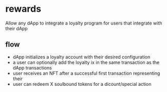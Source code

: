 # rewards

Allow any dApp to integrate a loyalty program for users that integrate with their dApp

## flow

- dApp initializes a loyalty account with their desired configuration
- a user can optionally add the loyalty ix in the same transaction as the dApp transactions
- user receives an NFT after a successful first transaction representing their
- user can redeem X soulbound tokens for a dicount/special action
